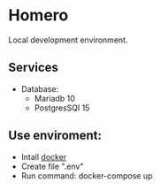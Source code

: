 # Homero
Local development environment.

## Services
- Database:
    - Mariadb 10
    - PostgresSQl 15


## Use enviroment:
- Intall [docker](https://www.docker.com/) 
- Create file ".env"
- Run command: docker-compose up
